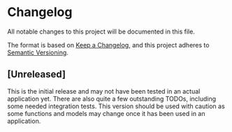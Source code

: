 # Changelog
All notable changes to this project will be documented in this file.

The format is based on [Keep a Changelog](https://keepachangelog.com/en/1.0.0/),
and this project adheres to [Semantic Versioning](https://semver.org/spec/v2.0.0.html).

## [Unreleased]
This is the initial release and may not have been tested in an actual application yet. There are also quite a few outstanding TODOs, including some needed integration tests. This version should be used with caution as some functions and models may change once it has been used in an application.